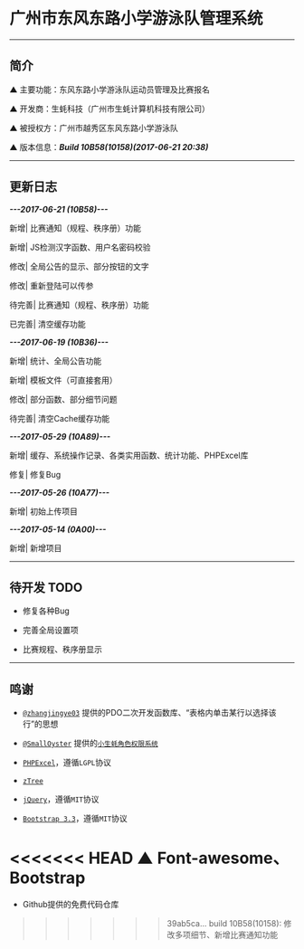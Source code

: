 # 广州市东风东路小学游泳队管理系统

---

## 简介

▲ 主要功能：东风东路小学游泳队运动员管理及比赛报名

▲ 开发商：生蚝科技（广州市生蚝计算机科技有限公司）

▲ 被授权方：广州市越秀区东风东路小学游泳队

▲ 版本信息：***Build 10B58(10158)(2017-06-21 20:38)***

---

## 更新日志

*****---2017-06-21 (10B58)---*****

新增| 比赛通知（规程、秩序册）功能

新增| JS检测汉字函数、用户名密码校验

修改| 全局公告的显示、部分按钮的文字

修改| 重新登陆可以传参

待完善| 比赛通知（规程、秩序册）功能

已完善| 清空缓存功能

*****---2017-06-19 (10B36)---*****

新增| 统计、全局公告功能

新增| 模板文件（可直接套用）

修改| 部分函数、部分细节问题

待完善| 清空Cache缓存功能

*****---2017-05-29 (10A89)---*****

新增| 缓存、系统操作记录、各类实用函数、统计功能、PHPExcel库

修复| 修复Bug

*****---2017-05-26 (10A77)---*****

新增| 初始上传项目

*****---2017-05-14 (0A00)---*****

新增| 新增项目

---

## 待开发 TODO

* 修复各种Bug

* 完善全局设置项

* 比赛规程、秩序册显示

---

## 鸣谢

* [`@zhangjingye03`](https://github.com/zhangjingye03) 提供的PDO二次开发函数库、“表格内单击某行以选择该行”的思想

* [`@SmallOyster`](https://github.com/SmallOyster) 提供的[`小生蚝角色权限系统`](https://github.com/SmallOyster/Role-Purview-System)

* [`PHPExcel`](https://github.com/PHPOffice/PHPExcel)，遵循`LGPL`协议

* [`zTree`](https://github.com/zTree/zTree_v3)

* [`jQuery`](https://jquery.org/)，遵循`MIT`协议

* [`Bootstrap 3.3`](https://getbootstrap.com/)，遵循`MIT`协议

<<<<<<< HEAD
▲ Font-awesome、Bootstrap
=======
* Github提供的免费代码仓库
>>>>>>> 39ab5ca... build 10B58(10158): 修改多项细节、新增比赛通知功能
